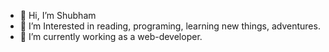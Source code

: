 - 👋 Hi, I’m Shubham
- 👀 I’m Interested in reading, programing, learning new things, adventures.
- 🌱 I’m currently working as a web-developer.

<!---
shubham-huptech/shubham-huptech is a ✨ special ✨ repository because its `README.md` (this file) appears on your GitHub profile.
You can click the Preview link to take a look at your changes.
--->
